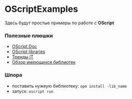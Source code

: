 # OScriptExamples  

Здесь будут простые примеры по работе с **OScript**  

### Полезные плюшки 
- [OScript Doc](https://oscript.io/docs/)
- [OScript libraries](https://github.com/oscript-library)
- [Тренды IT](https://github.com/aliczin/howto-be-digital)
- [Обзор имеющихся библиотек](https://open-budget.ru/public/699642/)  

### Шпора  
- поставить нужеую библиотеку:  <code>opm install -lib_name </code>    
- запуск: <code>oscript run </code>      

